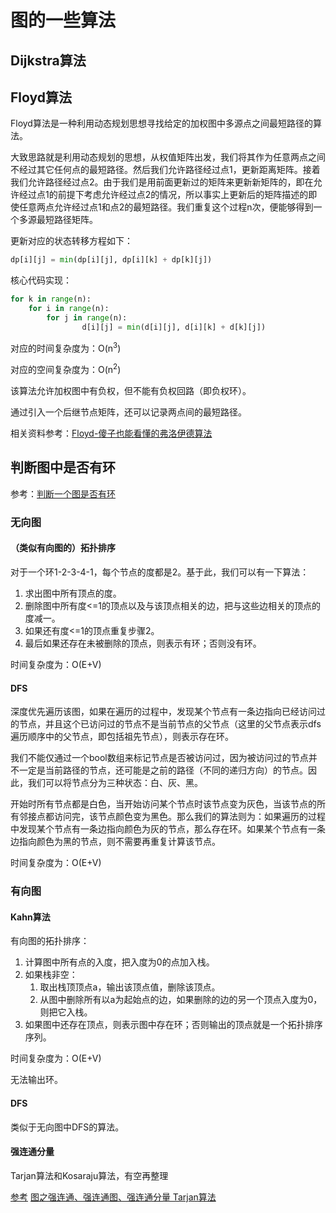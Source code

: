 # 图的一些算法

## Dijkstra算法

## Floyd算法

Floyd算法是一种利用动态规划思想寻找给定的加权图中多源点之间最短路径的算法。

大致思路就是利用动态规划的思想，从权值矩阵出发，我们将其作为任意两点之间不经过其它任何点的最短路径。然后我们允许路径经过点1，更新距离矩阵。接着我们允许路径经过点2。由于我们是用前面更新过的矩阵来更新新矩阵的，即在允许经过点1的前提下考虑允许经过点2的情况，所以事实上更新后的矩阵描述的即使任意两点允许经过点1和点2的最短路径。我们重复这个过程n次，便能够得到一个多源最短路径矩阵。

更新对应的状态转移方程如下：
```Python
dp[i][j] = min(dp[i][j], dp[i][k] + dp[k][j])
```

核心代码实现：
```Python
for k in range(n):
    for i in range(n):
        for j in range(n):
                d[i][j] = min(d[i][j], d[i][k] + d[k][j])
```

对应的时间复杂度为：O(n<sup>3</sup>)

对应的空间复杂度为：O(n<sup>2</sup>)

该算法允许加权图中有负权，但不能有负权回路（即负权环）。

通过引入一个后继节点矩阵，还可以记录两点间的最短路径。

相关资料参考：[Floyd-傻子也能看懂的弗洛伊德算法](https://www.cnblogs.com/wangyuliang/p/9216365.html)

## 判断图中是否有环

参考：[判断一个图是否有环](https://blog.csdn.net/u010040029/article/details/52861473)

### 无向图

#### （类似有向图的）拓扑排序

对于一个环1-2-3-4-1，每个节点的度都是2。基于此，我们可以有一下算法：
1. 求出图中所有顶点的度。
2. 删除图中所有度<=1的顶点以及与该顶点相关的边，把与这些边相关的顶点的度减一。
3. 如果还有度<=1的顶点重复步骤2。
4. 最后如果还存在未被删除的顶点，则表示有环；否则没有环。

时间复杂度为：O(E+V)

#### DFS

深度优先遍历该图，如果在遍历的过程中，发现某个节点有一条边指向已经访问过的节点，并且这个已访问过的节点不是当前节点的父节点（这里的父节点表示dfs遍历顺序中的父节点，即包括祖先节点），则表示存在环。

我们不能仅通过一个bool数组来标记节点是否被访问过，因为被访问过的节点并不一定是当前路径的节点，还可能是之前的路径（不同的递归方向）的节点。因此，我们可以将节点分为三种状态：白、灰、黑。

开始时所有节点都是白色，当开始访问某个节点时该节点变为灰色，当该节点的所有邻接点都访问完，该节点颜色变为黑色。那么我们的算法则为：如果遍历的过程中发现某个节点有一条边指向颜色为灰的节点，那么存在环。如果某个节点有一条边指向颜色为黑的节点，则不需要再重复计算该节点。

时间复杂度为：O(E+V)

### 有向图

#### Kahn算法

有向图的拓扑排序：
1. 计算图中所有点的入度，把入度为0的点加入栈。
2. 如果栈非空：
   1. 取出栈顶顶点a，输出该顶点值，删除该顶点。
   2. 从图中删除所有以a为起始点的边，如果删除的边的另一个顶点入度为0，则把它入栈。
3. 如果图中还存在顶点，则表示图中存在环；否则输出的顶点就是一个拓扑排序序列。

时间复杂度为：O(E+V)

无法输出环。

#### DFS

类似于无向图中DFS的算法。

#### 强连通分量

Tarjan算法和Kosaraju算法，有空再整理

[参考](https://www.cnblogs.com/reddest/p/5932153.html)
[图之强连通、强连通图、强连通分量 Tarjan算法](https://www.cnblogs.com/WTSRUVF/p/9300936.html)